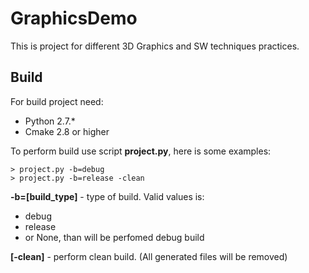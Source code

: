 # GraphicsDemo
This is project for different 3D Graphics and SW techniques practices.

## Build
For build project need:
- Python 2.7.*
- Cmake 2.8 or higher

To perform build use script **project.py**, here is some examples:

    > project.py -b=debug
    > project.py -b=release -clean

**-b=[build_type]** - type of build. Valid values is:
- debug
- release
- or None, than will be perfomed debug build

**[-clean]** - perform clean build. (All generated files will be removed)
